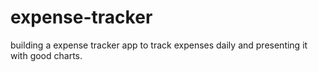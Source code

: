 # expense-tracker

building a expense tracker app to track expenses daily and presenting it with good charts.
